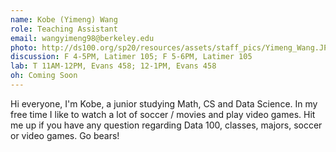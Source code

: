 ```yaml
---
name: Kobe (Yimeng) Wang
role: Teaching Assistant
email: wangyimeng98@berkeley.edu
photo: http://ds100.org/sp20/resources/assets/staff_pics/Yimeng_Wang.JPG
discussion: F 4-5PM, Latimer 105; F 5-6PM, Latimer 105
lab: T 11AM-12PM, Evans 458; 12-1PM, Evans 458
oh: Coming Soon
---
```


Hi everyone, I'm Kobe, a junior studying Math, CS and Data Science. In my free time I like to watch a lot of soccer / movies and play video games. Hit me up if you have any question regarding Data 100, classes, majors, soccer or video games. Go bears!